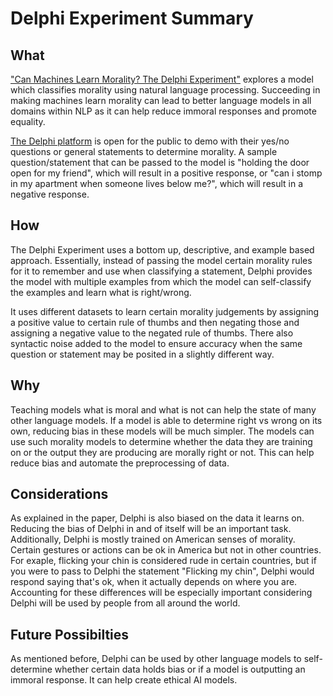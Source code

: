 # Delphi Experiment Summary

## What
["Can Machines Learn Morality? The Delphi Experiment"](https://arxiv.org/pdf/2110.07574.pdf) explores a model which classifies morality using natural language processing. Succeeding in making machines learn morality can lead to better language models in all domains within NLP as it can help reduce immoral responses and promote equality.

[The Delphi platform](https://delphi.allenai.org/) is open for the public to demo with their yes/no questions or general statements to determine morality. A sample question/statement that can be passed to the model is "holding the door open for my friend", which will result in a positive response, or "can i stomp in my apartment when someone lives below me?", which will result in a negative response.

## How
The Delphi Experiment uses a bottom up, descriptive, and example based approach. Essentially, instead of passing the model certain morality rules for it to remember and use when classifying a statement, Delphi provides the model with multiple examples from which the model can self-classify the examples and learn what is right/wrong. 

It uses different datasets to learn certain morality judgements by assigning a positive value to certain rule of thumbs and then negating those and assigning a negative value to the negated rule of thumbs. There also syntactic noise added to the model to ensure accuracy when the same question or statement may be posited in a slightly different way.

## Why
Teaching models what is moral and what is not can help the state of many other language models. If a model is able to determine right vs wrong on its own, reducing bias in these models will be much simpler. The models can use such morality models to determine whether the data they are training on or the output they are producing are morally right or not. This can help reduce bias and automate the preprocessing of data. 

## Considerations
As explained in the paper, Delphi is also biased on the data it learns on. Reducing the bias of Delphi in and of itself will be an important task. Additionally, Delphi is mostly trained on American senses of morality. Certain gestures or actions can be ok in America but not in other countries. For exaple, flicking your chin is considered rude in certain countries, but if you were to pass to Delphi the statement "Flicking my chin", Delphi would respond saying that's ok, when it actually depends on where you are. Accounting for these differences will be especially important considering Delphi will be used by people from all around the world.

## Future Possibilties
As mentioned before, Delphi can be used by other language models to self-determine whether certain data holds bias or if a model is outputting an immoral response. It can help create ethical AI models.

